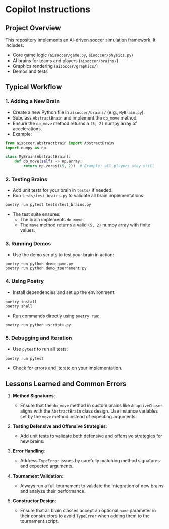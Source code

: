 # Copilot Instructions

## Project Overview
This repository implements an AI-driven soccer simulation framework. It includes:
- Core game logic (`aisoccer/game.py`, `aisoccer/physics.py`)
- AI brains for teams and players (`aisoccer/brains/`)
- Graphics rendering (`aisoccer/graphics/`)
- Demos and tests

## Typical Workflow

### 1. Adding a New Brain
- Create a new Python file in `aisoccer/brains/` (e.g., `MyBrain.py`).
- Subclass `AbstractBrain` and implement the `do_move` method.
- Ensure the `do_move` method returns a `(5, 2)` numpy array of accelerations.
- Example:

```python
from aisoccer.abstractbrain import AbstractBrain
import numpy as np

class MyBrain(AbstractBrain):
    def do_move(self) -> np.array:
        return np.zeros((5, 2))  # Example: all players stay still
```

### 2. Testing Brains
- Add unit tests for your brain in `tests/` if needed.
- Run `tests/test_brains.py` to validate all brain implementations:

```bash
poetry run pytest tests/test_brains.py
```
- The test suite ensures:
  - The brain implements `do_move`.
  - The `move` method returns a valid `(5, 2)` numpy array with finite values.

### 3. Running Demos
- Use the demo scripts to test your brain in action:

```bash
poetry run python demo_game.py
poetry run python demo_tournament.py
```

### 4. Using Poetry
- Install dependencies and set up the environment:

```bash
poetry install
poetry shell
```
- Run commands directly using `poetry run`:

```bash
poetry run python <script>.py
```

### 5. Debugging and Iteration
- Use `pytest` to run all tests:

```bash
poetry run pytest
```
- Check for errors and iterate on your implementation.



## Lessons Learned and Common Errors

1. **Method Signatures**:
   - Ensure that the `do_move` method in custom brains like `AdaptiveChaser` aligns with the `AbstractBrain` class design. Use instance variables set by the `move` method instead of expecting arguments.

2. **Testing Defensive and Offensive Strategies**:
   - Add unit tests to validate both defensive and offensive strategies for new brains.

3. **Error Handling**:
   - Address `TypeError` issues by carefully matching method signatures and expected arguments.

4. **Tournament Validation**:
   - Always run a full tournament to validate the integration of new brains and analyze their performance.

5. **Constructor Design**:
   - Ensure that all brain classes accept an optional `name` parameter in their constructors to avoid `TypeError` when adding them to the tournament script.

